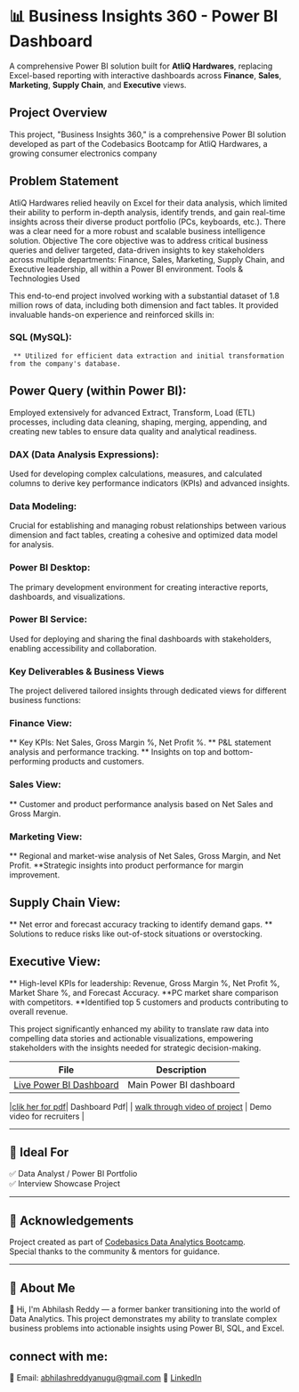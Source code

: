 # 📊 Business Insights 360 - Power BI Dashboard

A comprehensive Power BI solution built for **AtliQ Hardwares**, replacing Excel-based reporting with interactive dashboards across **Finance**, **Sales**, **Marketing**, **Supply Chain**, and **Executive** views.
## Project Overview
This project, "Business Insights 360," is a comprehensive Power BI solution developed as part of the Codebasics Bootcamp  for AtliQ Hardwares, a growing consumer electronics company
## Problem Statement
AtliQ Hardwares relied heavily on Excel for their data analysis, which limited their ability to perform in-depth analysis, identify trends, and gain real-time insights across their diverse product portfolio (PCs, keyboards, etc.). There was a clear need for a more robust and scalable business intelligence solution.
Objective
The core objective was to address critical business queries and deliver targeted, data-driven insights to key stakeholders across multiple departments: Finance, Sales, Marketing, Supply Chain, and Executive leadership, all within a Power BI environment.
Tools & Technologies Used

This end-to-end project involved working with a substantial dataset of 1.8 million rows of data, including both dimension and fact tables. It provided invaluable hands-on experience and reinforced skills in:

### SQL (MySQL):
     ** Utilized for efficient data extraction and initial transformation from the company's database.
## Power Query (within Power BI): 
Employed extensively for advanced Extract, Transform, Load (ETL) processes, including data cleaning, shaping, merging, appending, and creating new tables to ensure           data quality and analytical readiness.
### DAX (Data Analysis Expressions):
Used for developing complex calculations, measures, and calculated columns to derive key performance indicators (KPIs) and advanced insights.
### Data Modeling: 
Crucial for establishing and managing robust relationships between various dimension and fact tables, creating a cohesive and optimized data model for analysis.
### Power BI Desktop: 
The primary development environment for creating interactive reports, dashboards, and visualizations.
### Power BI Service:
Used for deploying and sharing the final dashboards with stakeholders, enabling accessibility and collaboration.

### Key Deliverables & Business Views
The project delivered tailored insights through dedicated views for different business functions:
### Finance View:
** Key KPIs: Net Sales, Gross Margin %, Net Profit %.
** P&L statement analysis and performance tracking.
** Insights on top and bottom-performing products and customers.
### Sales View:
** Customer and product performance analysis based on Net Sales and Gross Margin.
### Marketing View:
** Regional and market-wise analysis of Net Sales, Gross Margin, and Net Profit.
**Strategic insights into product performance for margin improvement.
## Supply Chain View:
** Net error and forecast accuracy tracking to identify demand gaps.
** Solutions to reduce risks like out-of-stock situations or overstocking.
## Executive View:
** High-level KPIs for leadership: Revenue, Gross Margin %, Net Profit %, Market Share %, and Forecast Accuracy.
**PC market share comparison with competitors.
**Identified top 5 customers and products contributing to overall revenue.

This project significantly enhanced my ability to translate raw data into compelling data stories and actionable visualizations, empowering stakeholders with the insights needed for strategic decision-making.


| File | Description |
|------|-------------|
|[Live Power BI Dashboard](https://app.powerbi.com/view?r=eyJrIjoiMzU0MGEwNjctYWYzNC00MmMxLThmNjItNDg1NjUwODJkZWM2IiwidCI6IjIxZmE1Njk5LTYzNTItNDFiZS05YjVhLWJjMTFmZjAxOWRiNCJ9) | Main Power BI dashboard |

|[clik her for pdf](https://github.com/AnuguAbhilashreddy/Business-Insights-360-Power-BI-Dashboard/blob/main/Business%20Insights%20360.pdf)| Dashboard Pdf|
| [walk through video of project](https://drive.google.com/file/d/13TZS7LkpPcaSJeqBQBzIq1QmOpCWt-7M/view?usp=sharing) | Demo video for recruiters |

---

## 🧳 Ideal For

✅ Data Analyst / Power BI Portfolio  
✅ Interview Showcase Project  


---

## 🙌 Acknowledgements

Project created as part of [Codebasics Data Analytics Bootcamp](https://www.codebasics.io).  
Special thanks to the community & mentors for guidance.

---

## 💼 About Me

👋 Hi, I'm Abhilash Reddy — a former banker transitioning into the world of Data Analytics.
This project demonstrates my ability to translate complex business problems into actionable insights using Power BI, SQL, and Excel.
## connect with me:
📧 Email: abhilashreddyanugu@gmail.com 
🔗 [LinkedIn](https://www.linkedin.com/in/abhilashreddyanugu)  



